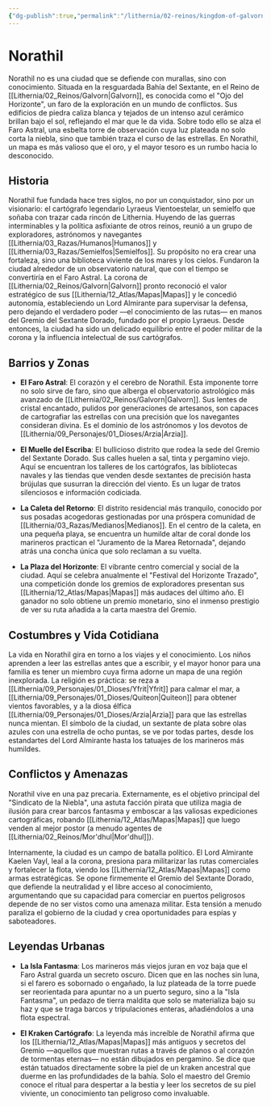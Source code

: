 ```yaml
---
{"dg-publish":true,"permalink":"/lithernia/02-reinos/kingdom-of-galvorn/norathil/","title":"Norathil","tags":["lithernia","ciudad","Galvorn"]}
---
```


# Norathil

Norathil no es una ciudad que se defiende con murallas, sino con conocimiento. Situada en la resguardada Bahía del Sextante, en el Reino de [[Lithernia/02_Reinos/Galvorn\|Galvorn]], es conocida como el "Ojo del Horizonte", un faro de la exploración en un mundo de conflictos. Sus edificios de piedra caliza blanca y tejados de un intenso azul cerámico brillan bajo el sol, reflejando el mar que le da vida. Sobre todo ello se alza el Faro Astral, una esbelta torre de observación cuya luz plateada no solo corta la niebla, sino que también traza el curso de las estrellas. En Norathil, un mapa es más valioso que el oro, y el mayor tesoro es un rumbo hacia lo desconocido.

## Historia

Norathil fue fundada hace tres siglos, no por un conquistador, sino por un visionario: el cartógrafo legendario Lyraeus Vientoestelar, un semielfo que soñaba con trazar cada rincón de Lithernia. Huyendo de las guerras interminables y la política asfixiante de otros reinos, reunió a un grupo de exploradores, astrónomos y navegantes [[Lithernia/03_Razas/Humanos\|Humanos]] y [[Lithernia/03_Razas/Semielfos\|Semielfos]]. Su propósito no era crear una fortaleza, sino una biblioteca viviente de los mares y los cielos. Fundaron la ciudad alrededor de un observatorio natural, que con el tiempo se convertiría en el Faro Astral. La corona de [[Lithernia/02_Reinos/Galvorn\|Galvorn]] pronto reconoció el valor estratégico de sus [[Lithernia/12_Atlas/Mapas\|Mapas]] y le concedió autonomía, estableciendo un Lord Almirante para supervisar la defensa, pero dejando el verdadero poder —el conocimiento de las rutas— en manos del Gremio del Sextante Dorado, fundado por el propio Lyraeus. Desde entonces, la ciudad ha sido un delicado equilibrio entre el poder militar de la corona y la influencia intelectual de sus cartógrafos.

## Barrios y Zonas

- **El Faro Astral**: El corazón y el cerebro de Norathil. Esta imponente torre no solo sirve de faro, sino que alberga el observatorio astrológico más avanzado de [[Lithernia/02_Reinos/Galvorn\|Galvorn]]. Sus lentes de cristal encantado, pulidos por generaciones de artesanos, son capaces de cartografiar las estrellas con una precisión que los navegantes consideran divina. Es el dominio de los astrónomos y los devotos de [[Lithernia/09_Personajes/01_Dioses/Arzia\|Arzia]].

- **El Muelle del Escriba**: El bullicioso distrito que rodea la sede del Gremio del Sextante Dorado. Sus calles huelen a sal, tinta y pergamino viejo. Aquí se encuentran los talleres de los cartógrafos, las bibliotecas navales y las tiendas que venden desde sextantes de precisión hasta brújulas que susurran la dirección del viento. Es un lugar de tratos silenciosos e información codiciada.

- **La Caleta del Retorno**: El distrito residencial más tranquilo, conocido por sus posadas acogedoras gestionadas por una próspera comunidad de [[Lithernia/03_Razas/Medianos\|Medianos]]. En el centro de la caleta, en una pequeña playa, se encuentra un humilde altar de coral donde los marineros practican el "Juramento de la Marea Retornada", dejando atrás una concha única que solo reclaman a su vuelta.

- **La Plaza del Horizonte**: El vibrante centro comercial y social de la ciudad. Aquí se celebra anualmente el "Festival del Horizonte Trazado", una competición donde los gremios de exploradores presentan sus [[Lithernia/12_Atlas/Mapas\|Mapas]] más audaces del último año. El ganador no solo obtiene un premio monetario, sino el inmenso prestigio de ver su ruta añadida a la carta maestra del Gremio.

## Costumbres y Vida Cotidiana

La vida en Norathil gira en torno a los viajes y el conocimiento. Los niños aprenden a leer las estrellas antes que a escribir, y el mayor honor para una familia es tener un miembro cuya firma adorne un mapa de una región inexplorada. La religión es práctica: se reza a [[Lithernia/09_Personajes/01_Dioses/Yfrit\|Yfrit]] para calmar el mar, a [[Lithernia/09_Personajes/01_Dioses/Quiteon\|Quiteon]] para obtener vientos favorables, y a la diosa élfica [[Lithernia/09_Personajes/01_Dioses/Arzia\|Arzia]] para que las estrellas nunca mientan. El símbolo de la ciudad, un sextante de plata sobre olas azules con una estrella de ocho puntas, se ve por todas partes, desde los estandartes del Lord Almirante hasta los tatuajes de los marineros más humildes.

## Conflictos y Amenazas

Norathil vive en una paz precaria. Externamente, es el objetivo principal del "Sindicato de la Niebla", una astuta facción pirata que utiliza magia de ilusión para crear barcos fantasma y emboscar a las valiosas expediciones cartográficas, robando [[Lithernia/12_Atlas/Mapas\|Mapas]] que luego venden al mejor postor (a menudo agentes de [[Lithernia/02_Reinos/Mor'dhul\|Mor'dhul]]).

Internamente, la ciudad es un campo de batalla político. El Lord Almirante Kaelen Vayl, leal a la corona, presiona para militarizar las rutas comerciales y fortalecer la flota, viendo los [[Lithernia/12_Atlas/Mapas\|Mapas]] como armas estratégicas. Se opone firmemente el Gremio del Sextante Dorado, que defiende la neutralidad y el libre acceso al conocimiento, argumentando que su capacidad para comerciar en puertos peligrosos depende de no ser vistos como una amenaza militar. Esta tensión a menudo paraliza el gobierno de la ciudad y crea oportunidades para espías y saboteadores.

## Leyendas Urbanas

- **La Isla Fantasma**: Los marineros más viejos juran en voz baja que el Faro Astral guarda un secreto oscuro. Dicen que en las noches sin luna, si el farero es sobornado o engañado, la luz plateada de la torre puede ser reorientada para apuntar no a un puerto seguro, sino a la "Isla Fantasma", un pedazo de tierra maldita que solo se materializa bajo su haz y que se traga barcos y tripulaciones enteras, añadiéndolos a una flota espectral.

- **El Kraken Cartógrafo**: La leyenda más increíble de Norathil afirma que los [[Lithernia/12_Atlas/Mapas\|Mapas]] más antiguos y secretos del Gremio —aquellos que muestran rutas a través de planos o al corazón de tormentas eternas— no están dibujados en pergamino. Se dice que están tatuados directamente sobre la piel de un kraken ancestral que duerme en las profundidades de la bahía. Solo el maestro del Gremio conoce el ritual para despertar a la bestia y leer los secretos de su piel viviente, un conocimiento tan peligroso como invaluable.